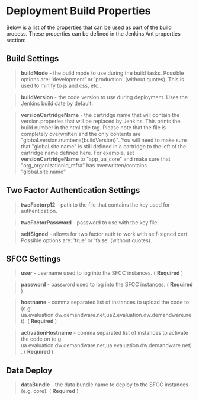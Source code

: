 # Deployment Build Properties

Below is a list of the properties that can be used as part of the build process. These properties can be defined in the Jenkins Ant properties section:

## Build Settings

> **buildMode** - the build mode to use during the build tasks. Possible options are: 'development' or 'production' (without quotes). This is used to minify to js and css, etc..

> **buildVersion** - the code version to use during deployment. Uses the Jenkins build date by default.

> **versionCartridgeName** - the cartridge name that will contain the version.properies that will be replaced by Jenkins. This prints the build number in the html title tag. Please note that the file is completely overwritten and the only contents are "global.version.number={buildVersion}". You will need to make sure that "global.site.name" is still defined in a cartridge to the left of the cartridge name defined here. For example, set **versionCartridgeName** to "app_ua_core" and make sure that "org_organizationid_mfra" has overwritten/contains "global.site.name"


## Two Factor Authentication Settings

> **twoFactorp12** - path to the file that contains the key used for authentication.

> **twoFactorPassword** - password to use with the key file.

> **selfSigned** - allows for two factor auth to work with self-signed cert. Possible options are: 'true' or 'false' (without quotes).


## SFCC Settings

> **user** - username used to log into the SFCC instances. ( **Required** )

> **password** - password used to log into the SFCC instances. ( **Required** )

> **hostname** - comma separated list of instances to upload the code to (e.g. ua.evaluation.dw.demandware.net,ua2.evaluation.dw.demandware.net). ( **Required** )

> **activationHostname** - comma separated list of instances to activate the code on (e.g. ua.evaluation.dw.demandware.net,ua.evaluation.dw.demandware.net). ( **Required** )

## Data Deploy

> **dataBundle** - the data bundle name to deploy to the SFCC instances (e.g. core). ( **Required** )